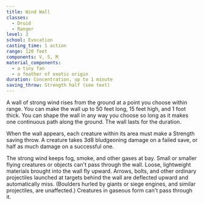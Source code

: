 ```yaml
---
title: Wind Wall
classes:
  - Druid
  - Ranger
level: 3
school: Evocation
casting_time: 1 action
range: 120 feet
components: V, S, M
material_components:
  - a tiny fan
  - a feather of exotic origin
duration: Concentration, up to 1 minute
saving_throw: Strength half (see text)
---
```


A wall of strong wind rises from the ground at a point you choose within range. You can make the wall up to 50 feet long, 15 feet high, and 1 foot thick. You can shape the wall in any way you choose so long as it makes one continuous path along the ground. The wall lasts for the duration.

When the wall appears, each creature within its area must make a Strength saving throw. A creature takes 3d8 bludgeoning damage on a failed save, or half as much damage on a successful one.

The strong wind keeps fog, smoke, and other gases at bay. Small or smaller flying creatures or objects can't pass through the wall. Loose, lightweight materials brought into the wall fly upward. Arrows, bolts, and other ordinary projectiles launched at targets behind the wall are deflected upward and automatically miss. (Boulders hurled by giants or siege engines, and similar projectiles, are unaffected.) Creatures in gaseous form can't pass through it.
